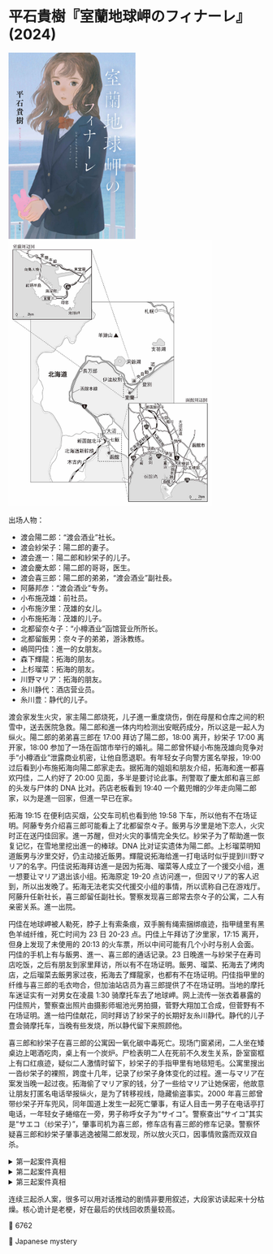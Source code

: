 # 平石貴樹『室蘭地球岬のフィナーレ』(2024)

<img src=images/2024_cover.jpg width=250/>
<img src=images/2024_map.jpg width=400/>

出场人物：
* 渡会陽二郎：“渡会酒业”社长。
* 渡会紗栄子：陽二郎的妻子。
* 渡会進一：陽二郎和紗栄子的儿子。
* 渡会慶太郎：陽二郎的哥哥，医生。
* 渡会喜三郎：陽二郎的弟弟，“渡会酒业”副社長。
* 阿藤邦彦：“渡会酒业”专务。
* 小布施茂雄：前社员。
* 小布施汐里：茂雄的女儿。
* 小布施拓海：茂雄的儿子。
* 北都留奈々子：“小樽酒业”函馆营业所所长。
* 北都留飯男：奈々子的弟弟，游泳教练。
* 嶋岡円佳：進一的女朋友。
* 森下輝龍：拓海的朋友。
* 上杉瑠菜：拓海的朋友。
* 川野マリア：拓海的朋友。
* 糸川静代：酒店营业员。
* 糸川豊：静代的儿子。

渡会家发生火灾，家主陽二郎烧死，儿子進一重度烧伤，倒在母屋和仓库之间的积雪中，送去医院急救。陽二郎和進一体内均检测出安眠药成分，所以这是一起人为纵火。陽二郎的弟弟喜三郎在 17:00 拜访了陽二郎，18:00 离开，紗栄子 17:00 离开家，18:00 参加了一场在函馆市举行的婚礼。陽二郎曾怀疑小布施茂雄向竞争对手“小樽酒业”泄露商业机密，让他自愿退职。有年轻女子向警方匿名举报，19:00 过后看到小布施拓海向陽二郎家走去。据拓海的姐姐和朋友介绍，拓海和進一都喜欢円佳，二人约好了 20:00 见面，多半是要讨论此事。刑警取了慶太郎和喜三郎的头发与尸体的 DNA 比对。药店老板看到 19:40 一个戴兜帽的少年走向陽二郎家，以为是進一回家，但進一早已在家。

拓海 19:15 在便利店买烟，公交车司机也看到他 19:58 下车，所以他有不在场证明。阿藤专务介绍喜三郎可能看上了北都留奈々子。飯男与汐里是地下恋人，火灾时正在送円佳回家。進一苏醒，但对火灾的事情完全失忆。紗栄子为了帮助進一恢复记忆，在雪地里挖出進一的棒球。DNA 比对证实遗体为陽二郎。上杉瑠菜明知道飯男与汐里交好，仍主动接近飯男。輝龍说拓海给進一打电话时似乎提到川野マリア的名字。円佳说拓海拜访進一是因为拓海、瑠菜等人成立了一个援交小组，進一想要让マリア退出该小组。拓海原定 19-20 点访问進一，但因マリア的客人迟到，所以出发晚了。拓海无法老实交代援交小组的事情，所以谎称自己在游戏厅。阿藤升任新社长，喜三郎留任副社长。警察发现喜三郎常去奈々子的公寓，二人有亲密关系。進一出院。

円佳在地球岬被人勒死，脖子上有索条痕，双手腕有绳索捆绑痕迹，指甲缝里有黑色羊绒纤维，死亡时间为 23 日 20-23 点。円佳上午拜访了汐里家，17:15 离开，但身上发现了未使用的 20:13 的火车票，所以中间可能有几个小时与别人会面。円佳的手机上有与飯男、進一、喜三郎的通话记录。23 日晚進一与紗栄子在寿司店吃饭，之后有朋友到家里拜访，所以有不在场证明。飯男、瑠菜、拓海去了烤肉店，之后瑠菜去飯男家过夜，拓海去了輝龍家，也都有不在场证明。円佳指甲里的纤维与喜三郎的毛衣吻合，但加油站店员为喜三郎提供了不在场证明。当地的摩托车迷证实有一对男女在凌晨 1:30 骑摩托车去了地球岬。网上流传一张衣着暴露的円佳照片，警察查出照片由摄影师堀池光男拍摄，菅野大翔加工合成，但菅野有不在场证明。進一给円佳献花，同时拜访了紗栄子的长期好友糸川静代。静代的儿子豊会骑摩托车，当晚有些发烧，所以静代留下来照顾他。

喜三郎和紗栄子在喜三郎的公寓因一氧化碳中毒死亡。现场门窗紧闭，二人坐在矮桌边上喝酒吃肉，桌上有一个炭炉。尸检表明二人在死前不久发生关系，卧室窗框上有口红痕迹，疑似二人激情时留下，紗栄子的手指甲里有地毯短毛。公寓里搜出一沓纱栄子的裸照，跨度十几年，记录了纱栄子身体变化的过程。進一与マリア在案发当晚一起过夜。拓海偷了マリア家的钱，分了一些给マリア让她保密，他故意让朋友打匿名电话举报纵火，是为了转移视线，隐藏偷盗事实。2000 年喜三郎曾带纱栄子开车兜风，同年国道上发生一起死亡肇事，有证人目击一男子在电话亭打电话，一年轻女子蜷缩在一旁，男子称呼女子为“サイコ”。警察查出“サイコ”其实是“サエコ（纱栄子）”，肇事司机为喜三郎，修车店有喜三郎的修车记录。警察怀疑喜三郎和紗栄子肇事逃逸被陽二郎发现，所以放火灭口，因事情败露而双双自杀。

<details><summary>第一起案件真相</summary>
纱栄子是肇事案的司机（伏线：喜三郎借了容易开的日本车而不是德国车，犯人每年从北海道给受害者家属寄慰问金），受喜三郎要挟拍了裸照。陽二郎和進一查出肇事逃逸事件，喜三郎给他们下了安眠药，用蚊香制造了一个定时点火装置，放火将二人杀害。当晚拓海原定在 20:00 来找進一，但因援交客人迟到，所以未能及时出现。援交客人是“渡会酒业”员工（伏线），喜三郎故意安排了一项紧急任务使其迟到。

進一恢复后不仅忘记人际关系，甚至忘记如何弹钢琴，说明是有人假冒。火灾发生前药店老板看到的戴兜帽的男孩是進一的双胞胎兄弟糸川豊。糸川静代生下進一、豊两个儿子，把進一交给陽二郎和纱栄子抚养，这件事慶太郎也知道（伏线：慶太郎反对采集進一的 DNA，主动提供自己的 DNA）。豊冲进渡会家，从火灾中拉出進一，自己也被烧伤，昏倒在雪地里。進一的尸体被大雪掩盖，救火队将豊当作進一送至医院。豊恢复意识后，纱栄子劝说他冒充進一，这样自己才有理由摆脱喜三郎的纠缠。（伏线：豊在复杂的小巷中没有迷路，直接走到静代家。豊混淆“ぼく”和“おれ”的用法。）纱栄子在雪地里挖棒球是为了隐藏真正的進一尸体。纱栄子没有让豊吃喜三郎带来的冰激凌（伏线），是担心他下毒。
</details>

<details><summary>第二起案件真相</summary>
円佳注意到進一变得不喜欢吃鱿鱼，而且身上的痣消失（伏线）。豊为了避免身份败露，在函馆酒店杀死円佳，骑摩托车在 20:40 离开酒店，21:00 之前回到家，获得不在场证明。豊与紗栄子晚些时分回到酒店，把円佳的尸体固定在摩托车后座，装成情侣兜风的样子来到地球岬弃尸。円佳脖子上有反抗时留下的指甲伤痕，说明她被勒死时没有绑住手腕，凶手在她死后绑住手腕，是为了移动尸体。円佳手指甲里的纤维是紗栄子从喜三郎的毛衣上取得，意图陷害。
</details>

<details><summary>第三起案件真相</summary>
紗栄子计划让喜三郎一氧化碳中毒，自己假装中毒，伪造成喜三郎设计殉情。紗栄子打开卧室窗户呼吸新鲜空气，不经意在窗框上留下口红印，但她的尸体却在客厅，说明有人把她搬到客厅，她手指甲里的纤维是拖动时刮到地毯。豊知道紗栄子的计划，在她的茶里下了安眠药，致使她中毒身亡。豊声称和マリア过夜，但他给マリア吃了安眠药，骑摩托车溜出来一个小时作案。
</details>

连续三起杀人案，很多可以用对话推动的剧情非要用叙述，大段家访读起来十分枯燥。核心诡计是老梗，好在最后的伏线回收质量较高。

:link: 6762

:file_folder: Japanese mystery
